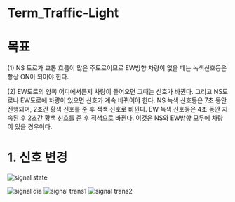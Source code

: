 # Term_Traffic-Light

# 목표
(1) NS 도로가 교통 흐름이 많은 주도로이므로 EW방향 차량이 없을 때는 녹색신호등은 항상 ON이 되어야 한다.

(2) EW도로의 양쪽 어디에서든지 차량이 들어오면 그때는 신호가 바뀐다. 그리고 NS도로나 EW도로에 차량이 있으면 신호가 계속 바뀌어야 한다. NS 녹색 신호등은 7초 동안 진행되며, 2초간 황색 신호를 준 후 적색 신호로 바뀐다. EW 녹색 신호등은 4초 동안 지속된 후 2초간 황색 신호를 준 후 적색으로 바뀐다. 이것은 NS와 EW방향 모두에 차량이 있을 경우이다.

# 1. 신호 변경
![signal state](https://user-images.githubusercontent.com/78483046/200814293-4da81231-4513-4591-a918-fe1c6d9d6d25.png)

![signal dia](https://user-images.githubusercontent.com/78483046/200814415-cb7e5dcd-a57a-4c43-971b-f01b1f271692.png)
![signal trans1](https://user-images.githubusercontent.com/78483046/200814424-90bf30c0-0da2-4654-a6b4-b30e942729be.png)
![signal trans2](https://user-images.githubusercontent.com/78483046/200814426-c8f831c4-27cf-4e4d-9e82-37662157e81d.png)
